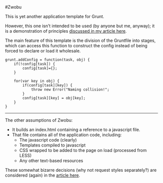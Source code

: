 #Zwobu

This is yet another application template for Grunt.  

However, this one isn't intended to be used (by anyone but me, anyway); it is a demonstration of principles [discussed in my article here](https://koglerjs.com/verbiage/zwobu).

The main feature of this template is the division of the Gruntfile into stages, which can access this function to construct the config instead of being forced to declare or load it wholesale.  

	grunt.addConfig = function(task, obj) {
		if(!config[task]) {
			config[task]={};
		}

		for(var key in obj) {
			if(config[task][key]) {
				throw new Error("Naming collision!";
			}
			config[task][key] = obj[key];
		}
	}

---

The other assumptions of Zwobu:

* It builds an index.html containing a reference to a javascript file.
* That file contains all of the application code, including:
    * The javascript code (clearly)
    * Templates compiled to javascript
    * CSS wrapped to be added to the page on load (processed from LESS)
    * Any other text-based resources

These somewhat bizarre decisions (why not request styles separately?) are considered (again) in the [article here](https://koglerjs.com/verbiage/zwobu).  
